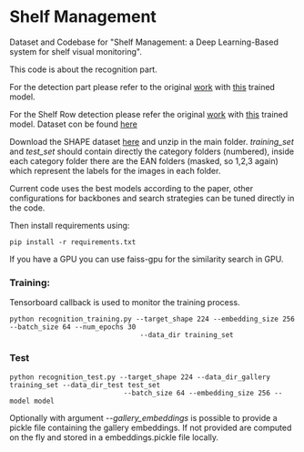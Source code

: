 # Shelf Management

Dataset and Codebase for "Shelf Management: a Deep Learning-Based system for shelf visual monitoring".

This code is about the recognition part. 

For the detection part please refer to the original 
[work](https://github.com/eg4000/SKU110K_CVPR19) 
with [this](https://drive.google.com/file/d/1f9tRzJSqjuUQzXz8WjJC0V_WD-8y_6wy/view?usp=sharing) trained model. 

For the Shelf Row detection please refer the original [work](https://github.com/Hanqer/deep-hough-transform) 
with [this](https://drive.google.com/file/d/1P68u_GcaCO1D3fH9eFGBobBorKMba1bk/view?usp=drive_link) trained model.
Dataset con be found [here](https://figshare.com/s/3cc44298812b0427aa05)

Download the SHAPE dataset [here](https://figshare.com/s/b01927345ae41c1f20fa) and unzip in the main folder. _training_set_ and _test_set_ should contain directly
the category folders (numbered), inside each category folder there are the EAN folders (masked, so 1,2,3 again) which
represent the labels for the images in each folder.

Current code uses the best models according to the paper, other configurations for backbones and search strategies
can be tuned directly in the code.

Then install requirements using:

    pip install -r requirements.txt
If you have a GPU you can use faiss-gpu for the similarity search in GPU.

### Training:

Tensorboard callback is used to monitor the training process.

    python recognition_training.py --target_shape 224 --embedding_size 256 --batch_size 64 --num_epochs 30 
                                    --data_dir training_set

### Test

    python recognition_test.py --target_shape 224 --data_dir_gallery training_set --data_dir_test test_set 
                                --batch_size 64 --embedding_size 256 --model model

Optionally with argument _--gallery_embeddings_ is possible to provide a pickle file containing the gallery embeddings.
If not provided are computed on the fly and stored in a embeddings.pickle file locally.
